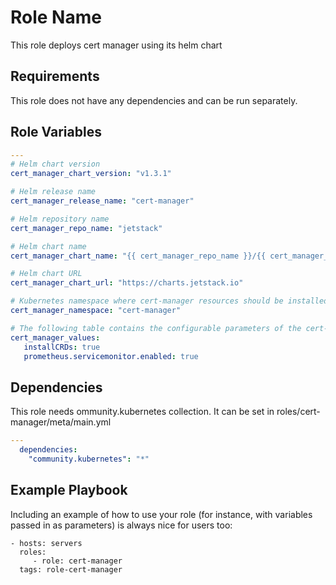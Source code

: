Role Name
=========

This role deploys cert manager using its helm chart

Requirements
------------

This role does not have any dependencies and can be run separately.

Role Variables
--------------

```yaml
---
# Helm chart version
cert_manager_chart_version: "v1.3.1"

# Helm release name
cert_manager_release_name: "cert-manager"

# Helm repository name
cert_manager_repo_name: "jetstack"

# Helm chart name
cert_manager_chart_name: "{{ cert_manager_repo_name }}/{{ cert_manager_release_name }}"

# Helm chart URL
cert_manager_chart_url: "https://charts.jetstack.io"

# Kubernetes namespace where cert-manager resources should be installed
cert_manager_namespace: "cert-manager"

# The following table contains the configurable parameters of the cert-manager
cert_manager_values:
   installCRDs: true
   prometheus.servicemonitor.enabled: true
```

Dependencies
------------

This role needs ommunity.kubernetes collection. It can be set in roles/cert-manager/meta/main.yml
```yaml
---
  dependencies:
    "community.kubernetes": "*"
```

Example Playbook
----------------

Including an example of how to use your role (for instance, with variables passed in as parameters) is always nice for users too:

    - hosts: servers
      roles:
         - role: cert-manager
      tags: role-cert-manager
